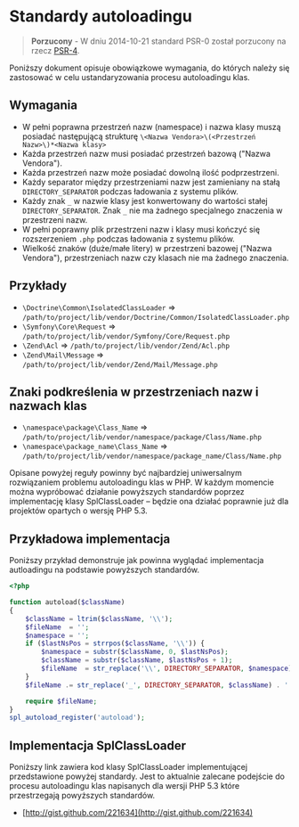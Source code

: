 Standardy autoloadingu
==================================

> **Porzucony** - W dniu 2014-10-21 standard PSR-0 został porzucony na rzecz [PSR-4].

[PSR-4]: http://www.php-fig.org/psr/psr-4/

Poniższy dokument opisuje obowiązkowe wymagania, do których należy się zastosować
w celu ustandaryzowania procesu autoloadingu klas. 

Wymagania
---------

* W pełni poprawna przestrzeń nazw (namespace) i nazwa klasy muszą posiadać następującą strukturę 
`\<Nazwa Vendora>\(<Przestrzeń Nazw>\)*<Nazwa klasy>`
* Każda przestrzeń nazw musi posiadać przestrzeń bazową ("Nazwa Vendora").
* Każda przestrzeń nazw może posiadać dowolną ilość podprzestrzeni.
* Każdy separator między przestrzeniami nazw jest zamieniany na stałą `DIRECTORY_SEPARATOR` 
podczas ładowania z systemu plików.
* Każdy znak `_` w nazwie klasy jest konwertowany do wartości stałej `DIRECTORY_SEPARATOR`. 
Znak `_` nie ma żadnego specjalnego znaczenia w przestrzeni nazw.
* W pełni poprawny plik przestrzeni nazw i klasy musi kończyć się rozszerzeniem `.php` podczas ładowania z systemu plików.
* Wielkość znaków (duże/małe litery) w przestrzeni bazowej ("Nazwa Vendora"), przestrzeniach nazw czy klasach nie ma żadnego znaczenia.

Przykłady
---------

* `\Doctrine\Common\IsolatedClassLoader` => `/path/to/project/lib/vendor/Doctrine/Common/IsolatedClassLoader.php`
* `\Symfony\Core\Request` => `/path/to/project/lib/vendor/Symfony/Core/Request.php`
* `\Zend\Acl` => `/path/to/project/lib/vendor/Zend/Acl.php`
* `\Zend\Mail\Message` => `/path/to/project/lib/vendor/Zend/Mail/Message.php`

Znaki podkreślenia w przestrzeniach nazw i nazwach klas
-------------------------------------------------------

* `\namespace\package\Class_Name` => `/path/to/project/lib/vendor/namespace/package/Class/Name.php`
* `\namespace\package_name\Class_Name` => `/path/to/project/lib/vendor/namespace/package_name/Class/Name.php`

Opisane powyżej reguły powinny być najbardziej uniwersalnym rozwiązaniem problemu autoloadingu klas w PHP. 
W każdym momencie można wypróbować działanie powyższych standardów poprzez implementację klasy SplClassLoader – 
będzie ona działać poprawnie już dla projektów opartych o wersję PHP 5.3.

Przykładowa implementacja
-------------------------

Poniższy przykład demonstruje jak powinna wyglądać implementacja autloadingu na podstawie powyższych standardów.

```php
<?php

function autoload($className)
{
    $className = ltrim($className, '\\');
    $fileName  = '';
    $namespace = '';
    if ($lastNsPos = strrpos($className, '\\')) {
        $namespace = substr($className, 0, $lastNsPos);
        $className = substr($className, $lastNsPos + 1);
        $fileName  = str_replace('\\', DIRECTORY_SEPARATOR, $namespace) . DIRECTORY_SEPARATOR;
    }
    $fileName .= str_replace('_', DIRECTORY_SEPARATOR, $className) . '.php';

    require $fileName;
}
spl_autoload_register('autoload');
```

Implementacja SplClassLoader
----------------------------

Poniższy link zawiera kod klasy SplClassLoader implementującej przedstawione powyżej standardy. 
Jest to aktualnie zalecane podejście do procesu autoloadingu klas napisanych dla wersji PHP 5.3 które 
przestrzegają powyższych standardów.

* [http://gist.github.com/221634](http://gist.github.com/221634)

